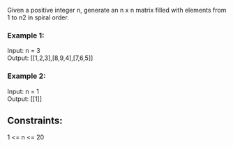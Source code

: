 Given a positive integer n, generate an n x n matrix filled with elements from 1 to n2 in spiral order.  

 

### Example 1:  


Input: n = 3  
Output: [[1,2,3],[8,9,4],[7,6,5]]  
### Example 2:  

Input: n = 1  
Output: [[1]]  
 

## Constraints:  

1 <= n <= 20  
